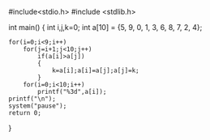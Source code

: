 #include<stdio.h>
#include <stdlib.h>

int main()
{
	int i,j,k=0;
	int a[10] = {5, 9, 0, 1, 3, 6, 8, 7, 2, 4};

	for(i=0;i<9;i++)
		for(j=i+1;j<10;j++)
			if(a[i]>a[j])
			{
				k=a[i];a[i]=a[j];a[j]=k;
			}
		for(i=0;i<10;i++)
			printf("%3d",a[i]);
	printf("\n");
	system("pause");
	return 0;
}
